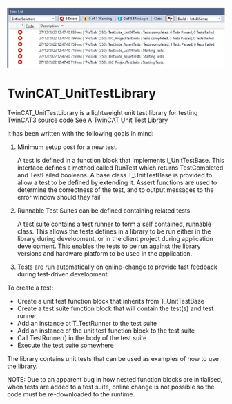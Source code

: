 ![Pic](https://github.com/RedRockControls/tcl_TwinCAT_UnitTestLibrary/blob/main/img/Banner.JPG)

# TwinCAT_UnitTestLibrary

TwinCAT_UnitTestLibrary is a lightweight unit test library for testing TwinCAT3 source code
See [A TwinCAT Unit Test Library](https://www.redrockcontrols.co.uk/?p=809)


 It has been written with the following goals in mind:

1. Minimum setup cost for a new test.

	A test is defined in a function block that implements I_UnitTestBase. This interface defines a method called RunTest which returns TestCompleted and TestFailed booleans. A base class T_UnitTestBase is provided to allow a test to be defined by extending it. Assert functions are used to determine the correctness of the test, and to output messages to the error window should they fail

2. Runnable Test Suites can be defined containing related tests. 

	A test suite contains a test runner to form a self contained, runnable class. This allows the tests defines in a library to be run either in the library during development, or in the client project during application development. This enables the tests to be run against the library versions and hardware platform to be used in the application.

3. Tests are run automatically on online-change to provide fast feedback during test-driven development.



To create a test:
* Create a unit test function block that inherits from T_UnitTestBase
* Create a test suite function block that will contain the test(s) and test runner
* Add an instance ot T_TestRunner to the test suite
* Add an instance of the unit test function block to the test suite
* Call TestRunner() in the body of the test suite
* Execute the test suite somewhere

The library contains unit tests that can be used as examples of how to use the library.

NOTE: Due to an apparent bug in how nested function blocks are initialised, when tests are added to a test suite, online change is not possible so the code must be re-downloaded to the runtime. 
